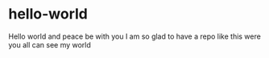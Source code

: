 # hello-world
Hello world and peace be with you
I am so glad to have a repo like this were you all can see my world
